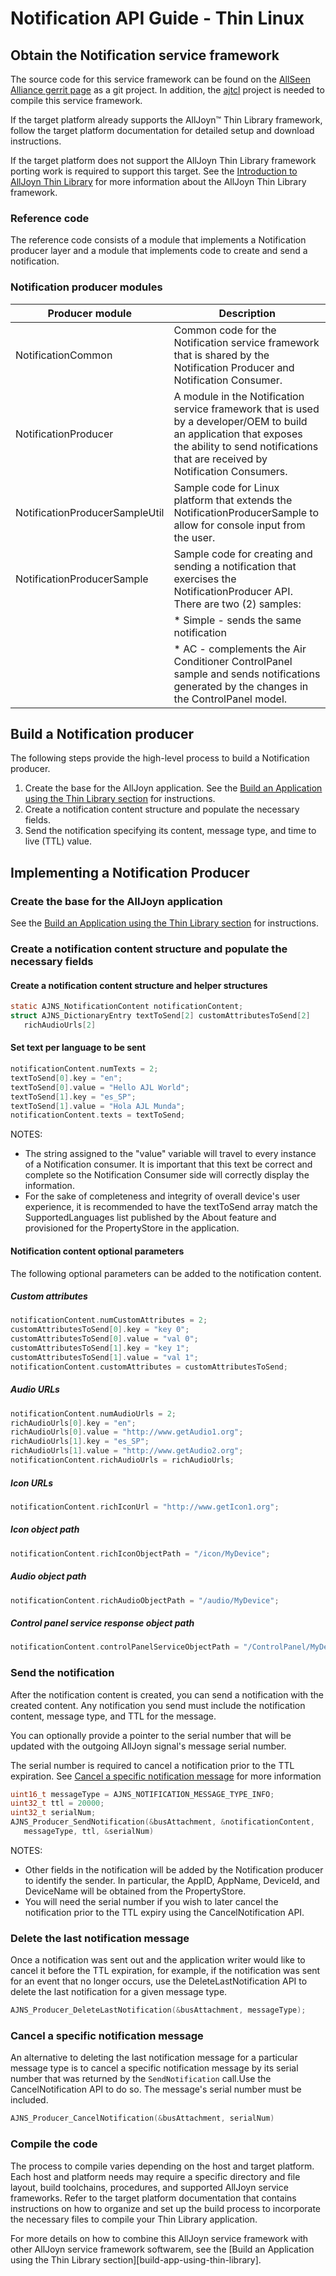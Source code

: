 # Notification API Guide - Thin Linux

## Obtain the Notification service framework

The source code for this service framework can be found on 
the [AllSeen Alliance gerrit page](https://git.allseenalliance.org/cgit/) as a git project. 
In addition, the [ajtcl](https://git.allseenalliance.org/cgit/core/ajtcl.git/) project 
is needed to compile this service framework.

If the target platform already supports the AllJoyn&trade; 
Thin Library framework, follow the target platform documentation 
for detailed setup and download instructions.

If the target platform does not support the AllJoyn Thin 
Library framework porting work is required to support this target. 
See the [Introduction to AllJoyn Thin Library][intro-thin-library] for more 
information about the AllJoyn Thin Library framework.

### Reference code

The reference code consists of a module that implements a 
Notification producer layer and a module that implements 
code to create and send a notification.

### Notification producer modules

| Producer module | Description |
|---|---|
| NotificationCommon | Common code for the Notification service framework that is shared by the Notification Producer and Notification Consumer. |
| NotificationProducer | A module in the Notification service framework that is used by a developer/OEM to build an application that exposes the ability to send notifications that are received by Notification Consumers. |
| NotificationProducerSampleUtil | Sample code for Linux platform that extends the NotificationProducerSample to allow for console input from the user. |
| NotificationProducerSample | Sample code for creating and sending a notification that exercises the NotificationProducer API. There are two (2) samples: |
| | * Simple - sends the same notification |
| | * AC - complements the Air Conditioner ControlPanel sample and sends notifications generated by the changes in the ControlPanel model. |

## Build a Notification producer

The following steps provide the high-level process to build a Notification producer.

1. Create the base for the AllJoyn application. See the [Build an 
Application using the Thin Library section][build-app-thin-library] for instructions.
2. Create a notification content structure and populate the 
necessary fields.
3. Send the notification specifying its content, message type, 
and time to live (TTL) value.

## Implementing a Notification Producer

### Create the base for the AllJoyn application

See the [Build an Application using the Thin Library section][build-app-thin-library] 
for instructions.

### Create a notification content structure and populate the necessary fields

#### Create a notification content structure and helper structures

```c
static AJNS_NotificationContent notificationContent;
struct AJNS_DictionaryEntry textToSend[2] customAttributesToSend[2] 
   richAudioUrls[2]
```

#### Set text per language to be sent

```c
notificationContent.numTexts = 2; 
textToSend[0].key = "en"; 
textToSend[0].value = "Hello AJL World"; 
textToSend[1].key = "es_SP"; 
textToSend[1].value = "Hola AJL Munda"; 
notificationContent.texts = textToSend;
```

NOTES:

* The string assigned to the "value" variable will travel 
to every instance of a Notification consumer. It is important 
that this text be correct and complete so the Notification 
Consumer side will correctly display the information.
* For the sake of completeness and integrity of overall device's 
user experience, it is recommended to have the textToSend array 
match the SupportedLanguages list published by the About feature 
and provisioned for the PropertyStore in the application.

#### Notification content optional parameters

The following optional parameters can be added to the 
notification content.
 
##### Custom attributes

```c
notificationContent.numCustomAttributes = 2; 
customAttributesToSend[0].key = "key 0"; 
customAttributesToSend[0].value = "val 0"; 
customAttributesToSend[1].key = "key 1"; 
customAttributesToSend[1].value = "val 1"; 
notificationContent.customAttributes = customAttributesToSend;
```

##### Audio URLs

```c
notificationContent.numAudioUrls = 2;
richAudioUrls[0].key = "en";
richAudioUrls[0].value = "http://www.getAudio1.org"; 
richAudioUrls[1].key = "es_SP"; 
richAudioUrls[1].value = "http://www.getAudio2.org"; 
notificationContent.richAudioUrls = richAudioUrls;
```

##### Icon URLs

```c
notificationContent.richIconUrl = "http://www.getIcon1.org";
```

##### Icon object path

```c
notificationContent.richIconObjectPath = "/icon/MyDevice";
```

##### Audio object path

```c
notificationContent.richAudioObjectPath = "/audio/MyDevice";
```

##### Control panel service response object path

```c
notificationContent.controlPanelServiceObjectPath = "/ControlPanel/MyDevice/mainpanel";
```

### Send the notification

After the notification content is created, you can send a 
notification with the created content. Any notification 
you send must include the notification content, message type, 
and TTL for the message.

You can optionally provide a pointer to the serial number 
that will be updated with the outgoing AllJoyn signal's message 
serial number.
 
The serial number is required to cancel a notification prior 
to the TTL expiration. See [Cancel a specific notification 
message][cancel-specific-notification] for more information

```c
uint16_t messageType = AJNS_NOTIFICATION_MESSAGE_TYPE_INFO;
uint32_t ttl = 20000;
uint32_t serialNum;
AJNS_Producer_SendNotification(&busAttachment, &notificationContent, 
   messageType, ttl, &serialNum)
```

NOTES:

* Other fields in the notification will be added by the 
Notification producer to identify the sender. In particular, 
the AppID, AppName, DeviceId, and DeviceName will be obtained 
from the PropertyStore.
* You will need the serial number if you wish to later cancel 
the notification prior to the TTL expiry using the CancelNotification API.

### Delete the last notification message

Once a notification was sent out and the application writer 
would like to cancel it before the TTL expiration, for example, 
if the notification was sent for an event that no longer occurs, 
use the DeleteLastNotification API to delete the last notification 
for a given message type.

```c
AJNS_Producer_DeleteLastNotification(&busAttachment, messageType);
```

### Cancel a specific notification message

An alternative to deleting the last notification message for 
a particular message type is to cancel a specific notification 
message by its serial number that was returned by the `SendNotification` 
call.Use the CancelNotification API to do so. The message's 
serial number must be included.

```c
AJNS_Producer_CancelNotification(&busAttachment, serialNum)
```

### Compile the code

The process to compile varies depending on the host and target 
platform. Each host and platform needs may require a specific 
directory and file layout, build toolchains, procedures, and 
supported AllJoyn service frameworks. Refer to the target 
platform documentation that contains instructions on how to 
organize and set up the build process to incorporate the 
necessary files to compile your Thin Library application.

For more details on how to combine this AllJoyn service 
framework with other AllJoyn service framework softwarem, 
see the [Build an Application using the Thin Library section][build-app-using-thin-library].

[intro-thin-library]: /learn/core/thin/intro-thin-library
[build-app-thin-library]: /develop/tutorial/thin-app
[cancel-specific-notification]: #cancel-a-specific-notification-message

